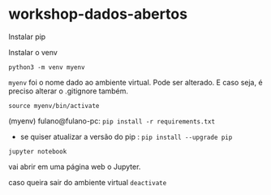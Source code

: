 # workshop-dados-abertos

Instalar pip

Instalar o venv

`python3 -m venv myenv`

`myenv` foi o nome dado ao ambiente virtual.
Pode ser alterado. E caso seja, é preciso alterar o .gitignore também.


`source myenv/bin/activate`

(myenv) fulano@fulano-pc: `pip install -r requirements.txt`

* se quiser atualizar a versão do pip : `pip install --upgrade pip`


`jupyter notebook`

vai abrir em uma página web o Jupyter.



caso queira sair do ambiente virtual `deactivate`
